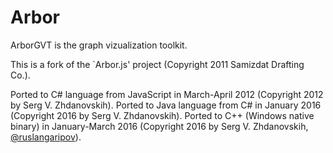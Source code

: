# Arbor

ArborGVT is the graph vizualization toolkit.

This is a fork of the `Arbor.js' project (Copyright 2011 Samizdat Drafting Co.).

Ported to C# language from JavaScript in March-April 2012 (Copyright 2012 by Serg V. Zhdanovskih).
Ported to Java language from C# in January 2016 (Copyright 2016 by Serg V. Zhdanovskih).
Ported to C++ (Windows native binary) in January-March 2016 (Copyright 2016 by Serg V. Zhdanovskih, [@ruslangaripov](https://github.com/ruslangaripov)).
